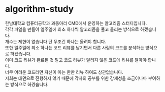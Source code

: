 # algorithm-study

한남대학교 컴퓨터공학과 과동아리 CMD에서 운영하는 알고리즘 스터디입니다.<br>
각각 파일을 만들어 일주일에 최소 하나씩 알고리즘을 풀고 올리는 방식으로 하겠습니다.<br>
개수는 제한이 없습니다 단 무조건 하나는 올려야 합니다.<br>
또한 일주일에 최소 하나는 코드 리뷰를 남기면서 다른 사람의 코드를 분석하는 방식으로 하겠습니다.<br>
이미 코드 리뷰가 완료된 것 말고 코드 리뷰가 달리지 않은 코드에 리뷰를 달아야 합니다.<br>
너무 어려운 코드라면 자신이 아는 한만 리뷰 하여도 상관없습니다.<br>
저희는 대면으로 진행하지 않기 때문에 각자의 공부를 위한 강제성을 조금이나마 부여하는 방식으로 하겠습니다.
